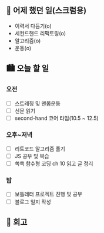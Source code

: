 ## 🌃 어제 했던 일(스크럼용)

- 이력서 다듬기(o)
- 세컨드핸드 리팩토링(o)
- 알고리즘(o)
- 운동(o)

## 🏙️ 오늘 할 일

### 오전

- [ ] 스트레칭 및 맨몸운동
- [ ] 신문 읽기
- [ ] second-hand 코어 타임(10.5 ~ 12.5)

### 오후~저녁

- [ ] 리트코드 알고리즘 풀기
- [ ] JS 공부 및 복습
- [ ] 쏙쏙 함수형 코딩 ch 10 읽고 글 정리

### 밤

- [ ] 보틀레터 프로젝트 진행 및 공부
- [ ] 블로그 일지 작성

## 🌆 회고
